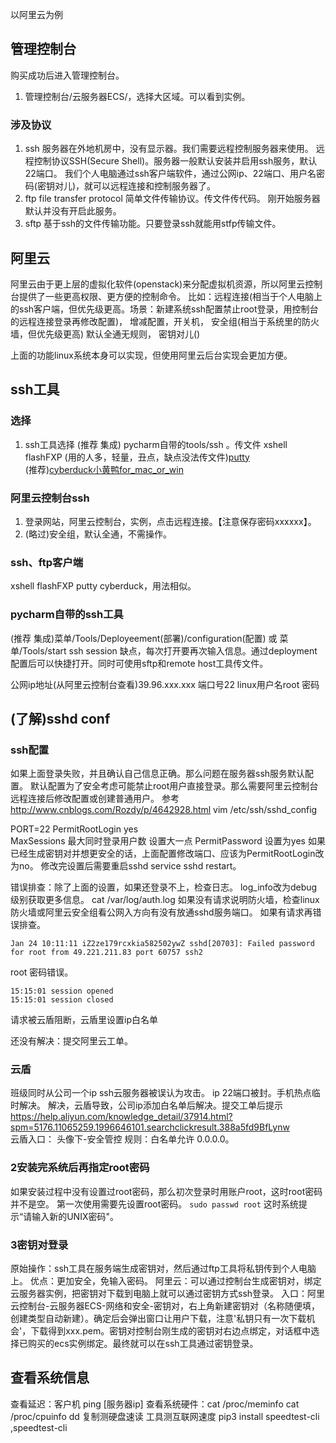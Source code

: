 以阿里云为例
## 管理控制台
购买成功后进入管理控制台。
1.  管理控制台/云服务器ECS/，选择大区域。可以看到实例。
### 涉及协议
1. ssh
服务器在外地机房中，没有显示器。我们需要远程控制服务器来使用。
远程控制协议SSH(Secure Shell)。服务器一般默认安装并启用ssh服务，默认22端口。
我们个人电脑通过ssh客户端软件，通过公网ip、22端口、用户名密码(密钥对儿)，就可以远程连接和控制服务器了。
2. ftp 
file transfer protocol 简单文件传输协议。传文件传代码。 刚开始服务器默认并没有开启此服务。
3. sftp
基于ssh的文件传输功能。只要登录ssh就能用stfp传输文件。

## 阿里云
阿里云由于更上层的虚拟化软件(openstack)来分配虚拟机资源，所以阿里云控制台提供了一些更高权限、更方便的控制命令。
比如：远程连接(相当于个人电脑上的ssh客户端，但优先级更高。场景：新建系统ssh配置禁止root登录，用控制台的远程连接登录再修改配置)，
增减配置，开关机，
安全组(相当于系统里的防火墙，但优先级更高) 默认全通无规则，
密钥对儿()

上面的功能linux系统本身可以实现，但使用阿里云后台实现会更加方便。

## ssh工具
### 选择

1. ssh工具选择
(推荐 集成) pycharm自带的tools/ssh  。传文件
xshell flashFXP
(用的人多，轻量，丑点，缺点没法传文件)[putty](https://www.chiark.greenend.org.uk/~sgtatham/putty/)  
(推荐)[cyberduck小黄鸭for_mac_or_win](https://cyberduck.en.softonic.com/)
### 阿里云控制台ssh
1. 登录网站，阿里云控制台，实例，点击远程连接。【注意保存密码xxxxxx】。
2. (略过)安全组，默认全通，不需操作。
### ssh、ftp客户端
xshell flashFXP putty cyberduck，用法相似。
### pycharm自带的ssh工具
(推荐 集成)菜单/Tools/Deployeement(部署)/configuration(配置)   或 菜单/Tools/start ssh session 
缺点，每次打开要再次输入信息。通过deployment配置后可以快捷打开。同时可使用sftp和remote host工具传文件。

公网ip地址(从阿里云控制台查看)39.96.xxx.xxx  端口号22  linux用户名root 密码


## (了解)sshd conf
### ssh配置
如果上面登录失败，并且确认自己信息正确。那么问题在服务器ssh服务默认配置。
默认配置为了安全考虑可能禁止root用户直接登录。那么需要阿里云控制台远程连接后修改配置或创建普通用户。
参考 http://www.cnblogs.com/Rozdy/p/4642928.html
vim /etc/ssh/sshd_config

PORT=22
PermitRootLogin  yes  
MaxSessions  最大同时登录用户数  设置大一点
PermitPassword  设置为yes
如果已经生成密钥对并想更安全的话，上面配置修改端口、应该为PermitRootLogin改为no。
修改完设置后需要重启sshd   service sshd restart。

错误排查：除了上面的设置，如果还登录不上，检查日志。
log_info改为debug级别获取更多信息。
cat /var/log/auth.log 
如果没有请求说明防火墙，检查linux防火墙或阿里云安全组看公网入方向有没有放通sshd服务端口。
如果有请求再错误排查。
```
Jan 24 10:11:11 iZ2ze179rcxkia582502ywZ sshd[20703]: Failed password for root from 49.221.211.83 port 60757 ssh2
```
root 密码错误。
```
15:15:01 session opened
15:15:01 session closed
```
请求被云盾阻断，云盾里设置ip白名单

还没有解决：提交阿里云工单。


### 云盾
班级同时从公司一个ip ssh云服务器被误认为攻击。
ip 22端口被封。手机热点临时解决。
解决，云盾导致，公司ip添加白名单后解决。提交工单后提示 https://help.aliyun.com/knowledge_detail/37914.html?spm=5176.11065259.1996646101.searchclickresult.388a5fd9BfLynw  
云盾入口： 头像下-安全管控
规则：白名单允许 0.0.0.0。  

### 2安装完系统后再指定root密码
如果安装过程中没有设置过root密码，那么初次登录时用账户root，这时root密码并不是空。
第一次使用需要先设置root密码。
`sudo passwd root`
这时系统提示“请输入新的UNIX密码"。
### 3密钥对登录
原始操作：ssh工具在服务端生成密钥对，然后通过ftp工具将私钥传到个人电脑上。
优点：更加安全，免输入密码。
阿里云：可以通过控制台生成密钥对，绑定云服务器实例，把密钥对下载到电脑上就可以通过密钥方式ssh登录。
入口：阿里云控制台-云服务器ECS-网络和安全-密钥对，右上角新建密钥对（名称随便填，创建类型自动新建）。确定后会弹出窗口让用户下载，注意'私钥只有一次下载机会'，下载得到xxx.pem。密钥对控制台刚生成的密钥对右边点绑定，对话框中选择已购买的ecs实例绑定。最终就可以在ssh工具通过密钥登录。


## 查看系统信息
查看延迟：客户机 ping [服务器ip]
查看系统硬件：cat /proc/meminfo
cat /proc/cpuinfo
dd 复制测硬盘速读
工具测互联网速度 pip3 install speedtest-cli  ,speedtest-cli